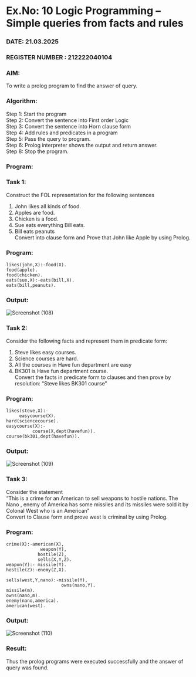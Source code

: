 # Ex.No: 10  Logic Programming –  Simple queries from facts and rules
### DATE: 21.03.2025                                                                         
### REGISTER NUMBER : 212222040104
### AIM: 
To write a prolog program to find the answer of query. 
###  Algorithm:
 Step 1: Start the program <br> 
 Step 2: Convert the sentence into First order Logic  <br> 
 Step 3:  Convert the sentence into Horn clause form  <br> 
 Step 4: Add rules and predicates in a program   <br> 
 Step 5:  Pass the query to program. <br> 
 Step 6: Prolog interpreter shows the output and return answer. <br> 
 Step 8:  Stop the program.
### Program:
### Task 1:
Construct the FOL representation for the following sentences <br> 
1.	John likes all kinds of food.  <br> 
2.	Apples are food.  <br> 
3.	Chicken is a food.  <br> 
4.	Sue eats everything Bill eats. <br> 
5.	 Bill eats peanuts  <br> 
   Convert into clause form and Prove that John like Apple by using Prolog. <br> 
### Program:
```
likes(john,X):-food(X).
food(apple).
food(chicken).
eats(sue,X):-eats(bill,X).
eats(bill,peanuts).
```

### Output:
![Screenshot (108)](https://github.com/user-attachments/assets/e4e86846-6fba-4a0e-907a-a389ea67299d)

### Task 2:
Consider the following facts and represent them in predicate form: <br>              
1.	Steve likes easy courses. <br> 
2.	Science courses are hard. <br> 
3. All the courses in Have fun department are easy <br> 
4. BK301 is Have fun department course.<br> 
Convert the facts in predicate form to clauses and then prove by resolution: “Steve likes BK301 course”<br> 

### Program:
```
likes(steve,X):-
     easycourse(X).
hard(sciencecourse).
easycourse(X):-
          course(X,dept(havefun)).
course(bk301,dept(havefun)).
```

### Output:
![Screenshot (109)](https://github.com/user-attachments/assets/d2a5d5b7-a088-44da-b735-6a606dbb3993)

### Task 3:
Consider the statement <br> 
“This is a crime for an American to sell weapons to hostile nations. The Nano , enemy of America has some missiles and its missiles were sold it by Colonal West who is an American” <br> 
Convert to Clause form and prove west is criminal by using Prolog.<br> 
### Program:
```
crime(X):-american(X),
	         weapon(Y),
         	hostile(Z),
         	sells(X,Y,Z).
weapon(Y):- missile(Y).
hostile(Z):-enemy(Z,X).

sells(west,Y,nano):-missile(Y),
	                 owns(nano,Y).
missile(m).
owns(nano,m).
enemy(nano,america).
american(west).
```
### Output:
![Screenshot (110)](https://github.com/user-attachments/assets/d463a048-ee0f-4811-a1d2-37a436dd8584)

### Result:
Thus the prolog programs were executed successfully and the answer of query was found.
